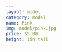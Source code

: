 ```yaml
---
layout: model
category: model
name: Pink
img: model/pink.jpg
price: $5.00
height: 1in tall
---
```


